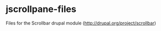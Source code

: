 jscrollpane-files
=================

Files for the Scrollbar drupal module (http://drupal.org/project/scrollbar)
